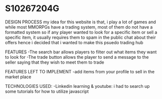 # S10267204G

DESIGN PROCESS
my idea for this website is that, i play a lot of games and while most MMORPGs have a trading system, most of them do not have a formatted system 
so if any player wanted to look for a specific item or sell a specific item, it usually requires them to spam in the public chat about their offers
hence i decided that i wanted to make this psuedo trading hub

FEATURES
-The search bar allows players to filter out what items they want to look for
-The trade button allows the player to send a message to the seller saying that they wish to meet them to trade

FEATURES LEFT TO IMPLEMENT
-add items from your profile to sell in the market place

TECHNOLOGIES USED:
-Linkedin learning & youtube: i had to search up some tutorials for how to utilize javascript
